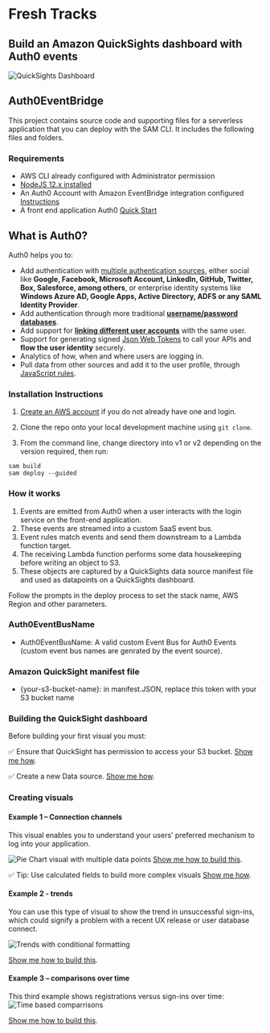 
# Fresh Tracks


## Build an Amazon QuickSights dashboard with Auth0 events

![QuickSights Dashboard](https://raw.githubusercontent.com/bls20AWS/Auth0EventBridge/master/images/screenshot.png "QuickSights Dashboard")


## Auth0EventBridge

This project contains source code and supporting files for a serverless application that you can deploy with the SAM CLI. It includes the following files and folders.

### Requirements

* AWS CLI already configured with Administrator permission
* [NodeJS 12.x installed](https://nodejs.org/en/download/)
* An Auth0 Account with Amazon EventBridge integration configured [Instructions](https://auth0.com/docs/logs/streams/aws-eventbridge#set-up-auth0-for-use-as-the-event-source)
* A front end application Auth0 [Quick Start](https://auth0.com/docs/quickstart/spa) 

## What is Auth0?

Auth0 helps you to:

- Add authentication with [multiple authentication sources](https://docs.auth0.com/identityproviders), either social like **Google, Facebook, Microsoft Account, LinkedIn, GitHub, Twitter, Box, Salesforce, among others**, or enterprise identity systems like **Windows Azure AD, Google Apps, Active Directory, ADFS or any SAML Identity Provider**.
- Add authentication through more traditional **[username/password databases](https://docs.auth0.com/mysql-connection-tutorial)**.
- Add support for **[linking different user accounts](https://docs.auth0.com/link-accounts)** with the same user.
- Support for generating signed [Json Web Tokens](https://docs.auth0.com/jwt) to call your APIs and **flow the user identity** securely.
- Analytics of how, when and where users are logging in.
- Pull data from other sources and add it to the user profile, through [JavaScript rules](https://docs.auth0.com/rules).

### Installation Instructions

1. [Create an AWS account](https://portal.aws.amazon.com/gp/aws/developer/registration/index.html) if you do not already have one and login.

1. Clone the repo onto your local development machine using `git clone`.

1. From the command line, change directory into v1 or v2 depending on the version required, then run:
```
sam build
sam deploy --guided
```
### How it works

1. Events are emitted from Auth0 when a user interacts with the login service on the front-end application.
1. These events are streamed into a custom SaaS event bus.
1. Event rules match events and send them downstream to a Lambda function target.
1. The receiving Lambda function performs some data housekeeping before writing an object to S3.  
1. These objects are captured by a QuickSights data source manifest file and used as datapoints on a QuickSights dashboard. 

Follow the prompts in the deploy process to set the stack name, AWS Region and other parameters.

### Auth0EventBusName

* Auth0EventBusName: A valid custom Event Bus for Auth0 Events (custom event bus names are genrated by the event source).

### Amazon QuickSight manifest file

* {your-s3-bucket-name}: in manifest.JSON, replace this token with your S3 bucket name

### Building the QuickSight dashboard

Before building your first visual you must:

:white_check_mark: Ensure that QuickSight has permission to access your S3 bucket. [Show me how](https://github.com/bls20AWS/Auth0EventBridge/blob/master/guides/Guide_QuickSights_S3_Permissions.md#granting-quicksight-permission-to-access-your-s3-bucket "QuickSight has permission to access your S3 bucket").

:white_check_mark: Create a new Data source. [Show me how](https://github.com/bls20AWS/Auth0EventBridge/blob/master/guides/Guide_QuickSights_S3_Permissions.md#creting-a-new-data-source "QuickSight has permission to access your S3 bucket").


### Creating visuals

#### Example 1 – Connection channels

This visual enables you to understand your users’ preferred mechanism to log into your application.

![Pie Chart visual with multiple data points](https://raw.githubusercontent.com/bls20AWS/Auth0EventBridge/master/images/piechart.png "S3 Permissions Dashboard")
[Show me how to build this](https://github.com/bls20AWS/Auth0EventBridge/blob/master/guides/Guide_QuickSights_Visuals#Example-1 "QuickSight Visuals").

:white_check_mark: Tip: Use calculated fields to build more complex visuals [Show me how](https://github.com/bls20AWS/Auth0EventBridge/blob/master/guides/Guide_QuickSights_Visuals#Calculated-Fields "QuickSight Visuals").


#### Example 2 - trends
You can use this type of visual to show the trend in unsuccessful sign-ins, which could signify a problem with a recent UX release or user database connect.

![Trends with conditional formatting](https://raw.githubusercontent.com/bls20AWS/Auth0EventBridge/master/images/trends.png "Trends with conditional formatting")

[Show me how to build this](https://github.com/bls20AWS/Auth0EventBridge/blob/master/guides/Guide_QuickSights_Visuals#Example-2 "QuickSight Visuals").


#### Example 3 – comparisons over time 
This third example shows registrations versus sign-ins over time:
![Time based comparrisons](https://raw.githubusercontent.com/bls20AWS/Auth0EventBridge/master/images/timebasedComparisons.png "Time based comparrisons")
 
[Show me how to build this](https://github.com/bls20AWS/Auth0EventBridge/blob/master/guides/Guide_QuickSights_Visuals#Example-3 "QuickSight Visuals").